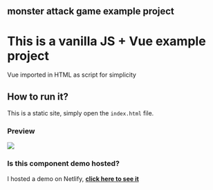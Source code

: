 ## monster attack game example project

# This is a vanilla JS + Vue example project

Vue imported in HTML as script for simplicity


## How to run it?
This is a static site, simply open the `index.html` file.

### Preview
![](preview-concept.png)


### Is this component demo hosted?

I hosted a demo on Netlify, **[click here to see it](https://monster-attack-game-example.netlify.app/)**
